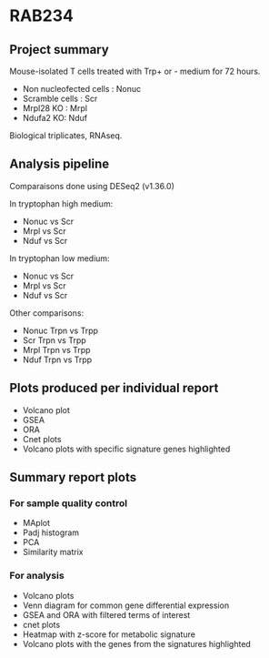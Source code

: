 # RAB234
## Project summary

Mouse-isolated T cells treated with Trp+ or - medium for 72 hours.

- Non nucleofected cells : Nonuc
- Scramble cells : Scr
- Mrpl28 KO :  Mrpl
- Ndufa2 KO: Nduf

Biological triplicates, RNAseq.

## Analysis pipeline

Comparaisons done using DESeq2 (v1.36.0)

In tryptophan high medium:
- Nonuc vs Scr
- Mrpl vs Scr
- Nduf vs Scr

In tryptophan low medium:
- Nonuc vs Scr
- Mrpl vs Scr
- Nduf vs Scr

Other comparisons:
- Nonuc Trpn vs Trpp
- Scr Trpn vs Trpp
- Mrpl Trpn vs Trpp
- Nduf Trpn vs Trpp


## Plots produced per individual report

- Volcano plot
- GSEA
- ORA
- Cnet plots
- Volcano plots with specific signature genes highlighted

## Summary report plots
### For sample quality control

- MAplot
- Padj histogram
- PCA
- Similarity matrix

### For analysis

- Volcano plots
- Venn diagram for common gene differential expression
- GSEA and ORA with filtered terms of interest
- cnet plots
- Heatmap with z-score for metabolic signature
- Volcano plots with the genes from the signatures highlighted





















